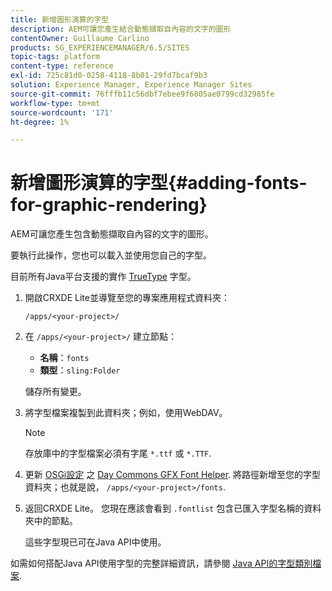```yaml
---
title: 新增圖形演算的字型
description: AEM可讓您產生結合動態擷取自內容的文字的圖形
contentOwner: Guillaume Carlino
products: SG_EXPERIENCEMANAGER/6.5/SITES
topic-tags: platform
content-type: reference
exl-id: 725c81d0-0258-4118-8b01-29fd7bcaf9b3
solution: Experience Manager, Experience Manager Sites
source-git-commit: 76fffb11c56dbf7ebee9f6805ae0799cd32985fe
workflow-type: tm+mt
source-wordcount: '171'
ht-degree: 1%

---
```


# 新增圖形演算的字型{#adding-fonts-for-graphic-rendering}

AEM可讓您產生包含動態擷取自內容的文字的圖形。

要執行此操作，您也可以載入並使用您自己的字型。

目前所有Java平台支援的實作 [TrueType](https://en.wikipedia.org/wiki/Truetype) 字型。

1. 開啟CRXDE Lite並導覽至您的專案應用程式資料夾：

   `/apps/<your-project>/`

1. 在 `/apps/<your-project>/` 建立節點：

   * **名稱**：`fonts`
   * **類型**：`sling:Folder`

   儲存所有變更。

1. 將字型檔案複製到此資料夾；例如，使用WebDAV。

   >[!NOTE]
   >
   >存放庫中的字型檔案必須有字尾 `*.ttf` 或 `*.TTF`.

1. 更新 [OSGi設定](/help/sites-deploying/configuring-osgi.md) 之 [Day Commons GFX Font Helper](/help/sites-deploying/osgi-configuration-settings.md). 將路徑新增至您的字型資料夾；也就是說， `/apps/<your-project>/fonts`.

1. 返回CRXDE Lite。 您現在應該會看到 `.fontlist` 包含已匯入字型名稱的資料夾中的節點。

   這些字型現已可在Java API中使用。

如需如何搭配Java API使用字型的完整詳細資訊，請參閱 [Java API的字型類別檔案](https://download.oracle.com/javase/6/docs/api/java/awt/Font.html).
